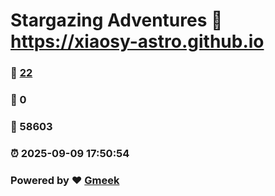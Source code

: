 # Stargazing Adventures :link: https://xiaosy-astro.github.io 
### :page_facing_up: [22](https://xiaosy-astro.github.io/tag.html) 
### :speech_balloon: 0 
### :hibiscus: 58603 
### :alarm_clock: 2025-09-09 17:50:54 
### Powered by :heart: [Gmeek](https://github.com/Meekdai/Gmeek)
